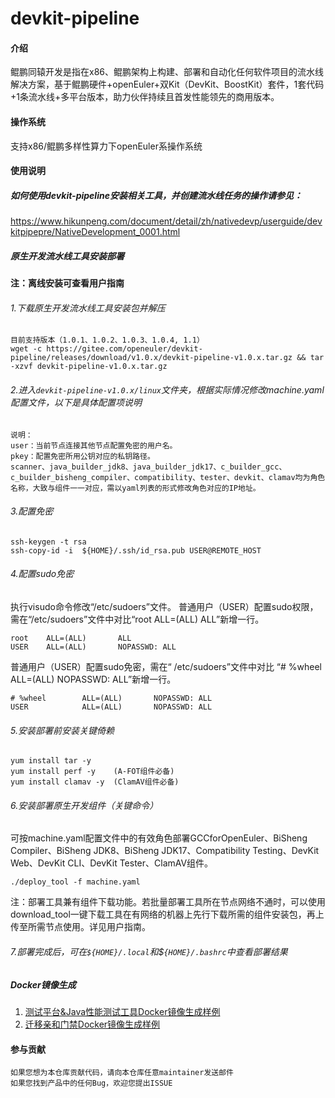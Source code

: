 # devkit-pipeline

#### 介绍
鲲鹏同辕开发是指在x86、鲲鹏架构上构建、部署和自动化任何软件项目的流水线解决方案，基于鲲鹏硬件+openEuler+双Kit（DevKit、BoostKit）套件，1套代码+1条流水线+多平台版本，助力伙伴持续且首发性能领先的商用版本。

#### 操作系统
支持x86/鲲鹏多样性算力下openEuler系操作系统

#### 使用说明
##### 如何使用devkit-pipeline安装相关工具，并创建流水线任务的操作请参见：
https://www.hikunpeng.com/document/detail/zh/nativedevp/userguide/devkitpipepre/NativeDevelopment_0001.html
##### 原生开发流水线工具安装部署

**注：离线安装可查看用户指南**

###### 1.下载原生开发流水线工具安装包并解压

```
目前支持版本（1.0.1、1.0.2、1.0.3、1.0.4, 1.1）
wget -c https://gitee.com/openeuler/devkit-pipeline/releases/download/v1.0.x/devkit-pipeline-v1.0.x.tar.gz && tar -xzvf devkit-pipeline-v1.0.x.tar.gz
```
###### 2.进入`devkit-pipeline-v1.0.x/linux`文件夹，根据实际情况修改machine.yaml配置文件，以下是具体配置项说明

```shell
说明：
user：当前节点连接其他节点配置免密的用户名。
pkey：配置免密所用公钥对应的私钥路径。
scanner、java_builder_jdk8、java_builder_jdk17、c_builder_gcc、c_builder_bisheng_compiler、compatibility、tester、devkit、clamav均为角色名称，大致与组件一一对应，需以yaml列表的形式修改角色对应的IP地址。
```
###### 3.配置免密

```shell
ssh-keygen -t rsa
ssh-copy-id -i  ${HOME}/.ssh/id_rsa.pub USER@REMOTE_HOST
```
###### 4.配置sudo免密
执行visudo命令修改“/etc/sudoers”文件。
普通用户（USER）配置sudo权限，需在“/etc/sudoers”文件中对比“root ALL=(ALL) ALL”新增一行。
```
root    ALL=(ALL)       ALL 
USER    ALL=(ALL)       NOPASSWD: ALL
```
普通用户（USER）配置sudo免密，需在“ /etc/sudoers”文件中对比 “# %wheel ALL=(ALL) NOPASSWD: ALL”新增一行。
```
# %wheel        ALL=(ALL)       NOPASSWD: ALL 
USER            ALL=(ALL)       NOPASSWD: ALL
```
###### 5.安装部署前安装关键倚赖
```shell
yum install tar -y
yum install perf -y    (A-FOT组件必备)
yum install clamav -y  (ClamAV组件必备)
```
###### 6.安装部署原生开发组件（关键命令）
可按machine.yaml配置文件中的有效角色部署GCCforOpenEuler、BiSheng Compiler、BiSheng JDK8、BiSheng JDK17、Compatibility Testing、DevKit Web、DevKit CLI、DevKit Tester、ClamAV组件。
```
./deploy_tool -f machine.yaml
```
注：部署工具兼有组件下载功能。若批量部署工具所在节点网络不通时，可以使用download_tool一键下载工具在有网络的机器上先行下载所需的组件安装包，再上传至所需节点使用。详见用户指南。
###### 7.部署完成后，可在`${HOME}/.local`和$`{HOME}/.bashrc`中查看部署结果

##### Docker镜像生成
1. [测试平台&Java性能测试工具Docker镜像生成样例](./document/DockerFile配置/Docker镜像生成手册.md)
2. [迁移亲和门禁Docker镜像生成样例](./document/迁移&亲和Dockerfile/Docker镜像生成手册.md)

#### 参与贡献
    如果您想为本仓库贡献代码，请向本仓库任意maintainer发送邮件
    如果您找到产品中的任何Bug，欢迎您提出ISSUE
